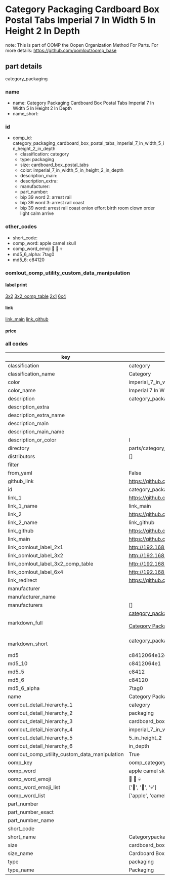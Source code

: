 # Category Packaging Cardboard Box Postal Tabs Imperial 7 In Width 5 In Height 2 In Depth  

note: This is part of OOMP the Oopen Organization Method For Parts. For more details: https://github.com/oomlout/oomp_base

##  part details
  



category_packaging



### name
* name: Category Packaging Cardboard Box Postal Tabs Imperial 7 In Width 5 In Height 2 In Depth
* name_short: 
### id
* oomp_id: category_packaging_cardboard_box_postal_tabs_imperial_7_in_width_5_in_height_2_in_depth
  * classification: category
  * type: packaging
  * size: cardboard_box_postal_tabs
  * color: imperial_7_in_width_5_in_height_2_in_depth
  * description_main: 
  * description_extra: 
  * manufacturer: 
  * part_number: 
  * bip 39 word 2: arrest rail
  * bip 39 word 3: arrest rail coast
  * bip 39 word: arrest rail coast onion effort birth room clown order light calm arrive

### other_codes
* short_code: 
* oomp_word: apple camel skull
* oomp_word_emoji :apple: :camel: :skull:
* md5_6_alpha: 7tag0
* md5_6: c84120






### oomlout_oomp_utility_custom_data_manipulation
#### label print
[3x2](http://192.168.1.245:1112/?label=oomp%207tag0)
[3x2_oomp_table](http://192.168.1.108:1112/?label=oomp%207tag0)
[2x1](http://192.168.1.242:1112/?label=oomp%207tag0)
[6x4](http://192.168.1.55:1112/?label=oomp%207tag0)    

#### link

[link_main](https://github.com/oomlout/oomlout_oomp_version_1_messy/tree/main/parts/category_packaging_cardboard_box_postal_tabs_imperial_7_in_width_5_in_height_2_in_depth) [link_github](https://github.com/oomlout/oomlout_oomp_version_1_messy/tree/main/parts/category_packaging_cardboard_box_postal_tabs_imperial_7_in_width_5_in_height_2_in_depth)                             

#### price







### all codes 
| key | value |  
| --- | --- |  
| classification | category |  
| classification_name | Category |  
| color | imperial_7_in_width_5_in_height_2_in_depth |  
| color_name | Imperial 7 In Width 5 In Height 2 In Depth |  
| description | category_packaging |  
| description_extra |  |  
| description_extra_name |  |  
| description_main |  |  
| description_main_name |  |  
| description_or_color | I  |  
| directory | parts/category_packaging_cardboard_box_postal_tabs_imperial_7_in_width_5_in_height_2_in_depth |  
| distributors | [] |  
| filter |  |  
| from_yaml | False |  
| github_link | https://github.com/oomlout/oomlout_oomp_part_src/tree/main/parts/category_packaging_cardboard_box_postal_tabs_imperial_7_in_width_5_in_height_2_in_depth |  
| id | category_packaging_cardboard_box_postal_tabs_imperial_7_in_width_5_in_height_2_in_depth |  
| link_1 | https://github.com/oomlout/oomlout_oomp_version_1_messy/tree/main/parts/category_packaging_cardboard_box_postal_tabs_imperial_7_in_width_5_in_height_2_in_depth |  
| link_1_name | link_main |  
| link_2 | https://github.com/oomlout/oomlout_oomp_version_1_messy/tree/main/parts/category_packaging_cardboard_box_postal_tabs_imperial_7_in_width_5_in_height_2_in_depth |  
| link_2_name | link_github |  
| link_github | https://github.com/oomlout/oomlout_oomp_version_1_messy/tree/main/parts/category_packaging_cardboard_box_postal_tabs_imperial_7_in_width_5_in_height_2_in_depth |  
| link_main | https://github.com/oomlout/oomlout_oomp_version_1_messy/tree/main/parts/category_packaging_cardboard_box_postal_tabs_imperial_7_in_width_5_in_height_2_in_depth |  
| link_oomlout_label_2x1 | http://192.168.1.242:1112/?label=oomp%207tag0 |  
| link_oomlout_label_3x2 | http://192.168.1.245:1112/?label=oomp%207tag0 |  
| link_oomlout_label_3x2_oomp_table | http://192.168.1.108:1112/?label=oomp%207tag0 |  
| link_oomlout_label_6x4 | http://192.168.1.55:1112/?label=oomp%207tag0 |  
| link_redirect | https://github.com/oomlout/oomlout_oomp_version_1_messy/tree/main/parts/category_packaging_cardboard_box_postal_tabs_imperial_7_in_width_5_in_height_2_in_depth |  
| manufacturer |  |  
| manufacturer_name |  |  
| manufacturers | [] |  
| markdown_full | [category_packaging_cardboard_box_postal_tabs_imperial_7_in_width_5_in_height_2_in_depth](none)<br>[](none)<br>[Category Packaging Cardboard Box Postal Tabs Imperial 7 In Width 5 In Height 2 In Depth](none)<br><br> |  
| markdown_short | [category_packaging_cardboard_box_postal_tabs_imperial_7_in_width_5_in_height_2_in_depth](none)<br><br> |  
| md5 | c8412064e12c177c5aa359ac59ac3863 |  
| md5_10 | c8412064e1 |  
| md5_5 | c8412 |  
| md5_6 | c84120 |  
| md5_6_alpha | 7tag0 |  
| name | Category Packaging Cardboard Box Postal Tabs Imperial 7 In Width 5 In Height 2 In Depth |  
| oomlout_detail_hierarchy_1 | category |  
| oomlout_detail_hierarchy_2 | packaging |  
| oomlout_detail_hierarchy_3 | cardboard_box_postal_tabs |  
| oomlout_detail_hierarchy_4 | imperial_7_in_width |  
| oomlout_detail_hierarchy_5 | 5_in_height_2 |  
| oomlout_detail_hierarchy_6 | in_depth |  
| oomlout_oomp_utility_custom_data_manipulation | True |  
| oomp_key | oomp_category_packaging_cardboard_box_postal_tabs_imperial_7_in_width_5_in_height_2_in_depth |  
| oomp_word | apple camel skull |  
| oomp_word_emoji | :apple: :camel: :skull: |  
| oomp_word_emoji_list | [':apple:', ':camel:', ':skull:'] |  
| oomp_word_list | ['apple', 'camel', 'skull'] |  
| part_number |  |  
| part_number_exact |  |  
| part_number_name |  |  
| short_code |  |  
| short_name | Categorypackaging |  
| size | cardboard_box_postal_tabs |  
| size_name | Cardboard Box Postal Tabs |  
| type | packaging |  
| type_name | Packaging |  
